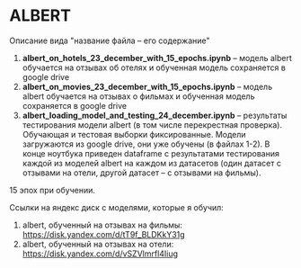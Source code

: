 # ALBERT

Описание вида "название файла – его содержание"

1) **albert_on_hotels_23_december_with_15_epochs.ipynb**
– модель albert обучается на отзывах об отелях и
обученная модель сохраняется в google drive
2) **albert_on_movies_23_december_with_15_epochs.ipynb**
– модель albert обучается на отзывах о фильмах и 
обученная модель сохраняется в google drive
3) **albert_loading_model_and_testing_24_december.ipynb**
– результаты тестирования модели albert
(в том числе перекрестная проверка). Обучающая и тестовая
выборки фиксированные.
Модели загружаются из google drive, они уже обучены
(в файлах 1-2).
В конце ноутбука приведен dataframe
с результатами тестирования каждой из моделей albert на 
каждом из датасетов (один датасет с отзывами на отели, 
другой датасет – с отзывами на фильмы).

15 эпох при обучении.


Ссылки на яндекс диск с моделями, которые я обучил:
1) albert, обученный на отзывах на фильмы:
https://disk.yandex.com/d/tT9f_BLDKkY31g
2) albert, обученный на отзывах на отели:
https://disk.yandex.com/d/vSZVlmrfl4Iiug



